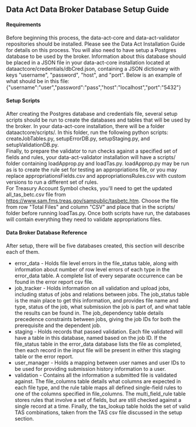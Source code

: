 ## Data Act Data Broker Database Setup Guide
#### Requirements
Before beginning this process, the data-act-core and data-act-validator repositories should be installed.  Please see the Data Act Installation Guide for details on this process.
You will also need to have setup a Postgres database to be used by the broker.  Information about this database should be placed in a JSON file in your data-act-core installation located at dataactcore/credentials/dbCred.json, containing a JSON dictionary with keys "username", "password", "host", and "port".  Below is an example of what should be in this file: 
{"username":"user","password":"pass","host":"localhost","port":"5432"}
#### Setup Scripts
After creating the Postgres database and credentials file, several setup scripts should be run to create the databases and tables that will be used by the broker.  In your data-act-core installation, there will be a folder dataactcore/scripts/.  In this folder, run the following python scripts:  createJobTables.py, setupErrorDB.py, setupStaging.py, and setupValidationDB.py.  
Finally, to prepare the validator to run checks against a specified set of fields and rules, your data-act-validator installation will have a scripts/ folder containing loadApprop.py and loadTas.py.  loadApprop.py may be run as is to create the rule set for testing an appropriations file, or you may replace appropriationsFields.csv and appropriationsRules.csv with custom versions to run a different set of rules.  
For Treasury Account Symbol checks, you'll need to get the updated all_tas_betc.csv file from https://www.sam.fms.treas.gov/sampublic/tasbetc.htm.  Choose the file from row "Total Files" and column "CSV" and place that in the scripts/ folder before running loadTas.py.  Once both scripts have run, the databases will contain everything they need to validate appropriations files.
#### Data Broker Database Reference
After setup, there will be five databases created, this section will describe each of them.
* error_data - Holds file level errors in the file_status table, along with information about number of row level errors of each type in the error_data table.  A complete list of every separate occurrence can be found in the error report csv file.
* job_tracker - Holds information on all validation and upload jobs, including status of jobs and relations between jobs.  The job_status table is the main place to get this information, and provides file name and type, status of the job, what submission the job is part of, and what table the results can be found in.  The job_dependency table details precedence constraints between jobs, giving the job IDs for both the prerequisite and the dependent job.
* staging - Holds records that passed validation.  Each file validated will have a table in this database, named based on the job ID.  If the file_status table in the error_data database lists the file as completed, then each record in the input file will be present in either this staging table or the error report.
* user_manager - Holds a mapping between user names and user IDs to be used for providing submission history information to a user.
* validation - Contains all the information a submitted file is validated against.  The file_columns table details what columns are expected in each file type, and the rule table maps all defined single-field rules to one of the columns specified in file_columns.  The multi_field_rule table stores rules that involve a set of fields, but are still checked against a single record at a time.  Finally, the tas_lookup table holds the set of valid TAS combinations, taken from the TAS csv file discussed in the setup section.